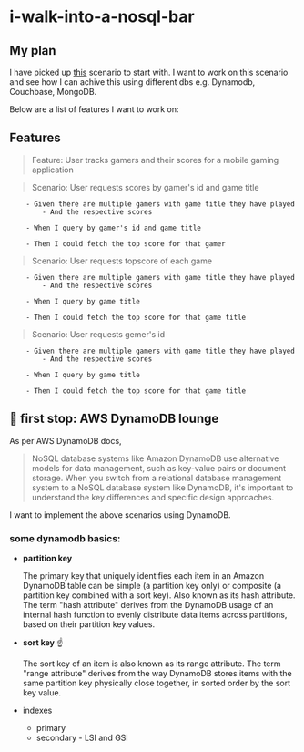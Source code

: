 # i-walk-into-a-nosql-bar

## My plan

I have picked up [this](https://docs.aws.amazon.com/amazondynamodb/latest/developerguide/GSI.html#GSI.scenario) scenario to start with. I want to work on this scenario and see how I can achive this using different dbs e.g. Dynamodb, Couchbase, MongoDB.

Below are a list of features I want to work on:

## Features

> Feature: User tracks gamers and their scores for a mobile gaming application

> Scenario: User requests scores by gamer's id and game title

        - Given there are multiple gamers with game title they have played
            - And the respective scores

        - When I query by gamer's id and game title

        - Then I could fetch the top score for that gamer

> Scenario: User requests topscore of each game

        - Given there are multiple gamers with game title they have played
            - And the respective scores

        - When I query by game title

        - Then I could fetch the top score for that game title

> Scenario: User requests gemer's id

        - Given there are multiple gamers with game title they have played
            - And the respective scores

        - When I query by game title

        - Then I could fetch the top score for that game title        

## :beer: first stop: AWS DynamoDB lounge

As per AWS DynamoDB docs,

> NoSQL database systems like Amazon DynamoDB use alternative models for data management, such as key-value pairs or document storage. When you switch from a relational database management system to a NoSQL database system like DynamoDB, it's important to understand the key differences and specific design approaches.

I want to implement the above scenarios using DynamoDB.

### some dynamodb basics:

- **partition key**

  The primary key that uniquely identifies each item in an Amazon DynamoDB table can be simple (a partition key only) or composite (a partition key combined with a sort key).
  Also known as its hash attribute. The term "hash attribute" derives from the DynamoDB usage of an internal hash function to evenly distribute data items across partitions, based on their partition key values.

- **sort key** :point_up:

  The sort key of an item is also known as its range attribute. The term "range attribute" derives from the way DynamoDB stores items with the same partition key physically close together, in sorted order by the sort key value.

- indexes
  - primary
  - secondary - LSI and GSI
